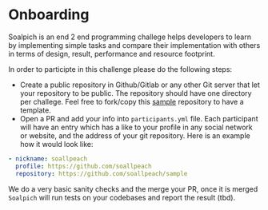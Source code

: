 # Onboarding

Soalpich is an end 2 end programming challege helps developers to learn by implementing simple tasks and compare their implementation with others in terms of design, result, performance and resource footprint. 

In order to participte in this challenge please do the following steps:
- Create a public repository in Github/Gitlab or any other Git 
server that let your repository to be public. The repository should have one directory per challege. Feel free to fork/copy this [sample](https://github.com/soallpeach/sample) repository to have a template.
- Open a PR and add your info into `participants.yml` file. Each participant will have an entry which has a like to your profile in any social network or website, and the address of your git repository. 
Here is an example how it would look like:
```yaml
- nickname: soallpeach
  profile: https://github.com/soallpeach
  repository: https://github.com/soallpeach/sample
```

We do a very basic sanity checks and the merge your PR, once it is merged `Soalpich` will run tests on your codebases and report the result (tbd). 
